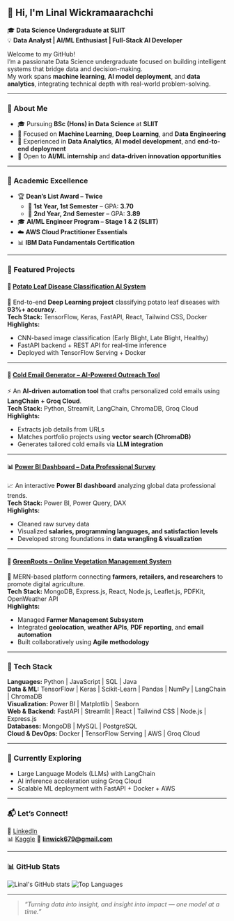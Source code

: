 
## 👋 Hi, I'm Linal Wickramaarachchi  

🎓 **Data Science Undergraduate at SLIIT**  
💡 **Data Analyst | AI/ML Enthusiast | Full-Stack AI Developer**

Welcome to my GitHub!  
I’m a passionate Data Science undergraduate focused on building intelligent systems that bridge data and decision-making.  
My work spans **machine learning**, **AI model deployment**, and **data analytics**, integrating technical depth with real-world problem-solving.

---

### 🚀 About Me
- 🎓 Pursuing **BSc (Hons) in Data Science** at **SLIIT**
- 🧠 Focused on **Machine Learning**, **Deep Learning**, and **Data Engineering**
- 💼 Experienced in **Data Analytics**, **AI model development**, and **end-to-end deployment**
- 💬 Open to **AI/ML internship** and **data-driven innovation opportunities**

---

### 🏅 Academic Excellence
- 🏆 **Dean’s List Award – Twice**  
  - 🥇 **1st Year, 1st Semester** – GPA: **3.70**  
  - 🥈 **2nd Year, 2nd Semester** – GPA: **3.89**  
- 🎓 **AI/ML Engineer Program – Stage 1 & 2 (SLIIT)**  
- ☁️ **AWS Cloud Practitioner Essentials**  
- 📊 **IBM Data Fundamentals Certification**

---

### 🧠 Featured Projects

#### 🥔 [Potato Leaf Disease Classification AI System](https://github.com/LLWICK/-Potato_Disease_Classification_CNN.git)
🌱 End-to-end **Deep Learning project** classifying potato leaf diseases with **93%+ accuracy**.  
**Tech Stack:** TensorFlow, Keras, FastAPI, React, Tailwind CSS, Docker  
**Highlights:**
- CNN-based image classification (Early Blight, Late Blight, Healthy)  
- FastAPI backend + REST API for real-time inference  
- Deployed with TensorFlow Serving + Docker  

---

#### 📧 [Cold Email Generator – AI-Powered Outreach Tool](https://github.com/LLWICK/ColdEmailGenerator_genAI.git)
⚡ An **AI-driven automation tool** that crafts personalized cold emails using **LangChain + Groq Cloud**.  
**Tech Stack:** Python, Streamlit, LangChain, ChromaDB, Groq Cloud  
**Highlights:**
- Extracts job details from URLs  
- Matches portfolio projects using **vector search (ChromaDB)**  
- Generates tailored cold emails via **LLM integration**

---

#### 📊 [Power BI Dashboard – Data Professional Survey](https://github.com/LLWICK/Data_Professional_Survey-PowerBi-.git)
📈 An interactive **Power BI dashboard** analyzing global data professional trends.  
**Tech Stack:** Power BI, Power Query, DAX  
**Highlights:**
- Cleaned raw survey data  
- Visualized **salaries, programming languages, and satisfaction levels**  
- Developed strong foundations in **data wrangling & visualization**

---

#### 🌿 [GreenRoots – Online Vegetation Management System](https://github.com/LLWICK/GreenRoot.git)
🌾 MERN-based platform connecting **farmers, retailers, and researchers** to promote digital agriculture.  
**Tech Stack:** MongoDB, Express.js, React, Node.js, Leaflet.js, PDFKit, OpenWeather API  
**Highlights:**
- Managed **Farmer Management Subsystem**  
- Integrated **geolocation**, **weather APIs**, **PDF reporting**, and **email automation**  
- Built collaboratively using **Agile methodology**

---

### 🧰 Tech Stack
**Languages:** Python | JavaScript | SQL | Java  
**Data & ML:** TensorFlow | Keras | Scikit-Learn | Pandas | NumPy | LangChain | ChromaDB  
**Visualization:** Power BI | Matplotlib | Seaborn  
**Web & Backend:** FastAPI | Streamlit | React | Tailwind CSS | Node.js | Express.js  
**Databases:** MongoDB | MySQL | PostgreSQL  
**Cloud & DevOps:** Docker | TensorFlow Serving | AWS | Groq Cloud  

---

### 🌱 Currently Exploring
- Large Language Models (LLMs) with LangChain  
- AI inference acceleration using Groq Cloud  
- Scalable ML deployment with FastAPI + Docker + AWS  

---

### 📬 Let’s Connect!
💼 [LinkedIn](www.linkedin.com/in/linal-wickramaarachchi-b1b07b291)  
📊 [Kaggle](https://www.kaggle.com/linalwick)
📧 **linwick679@gmail.com**

---

### 📊 GitHub Stats
![Linal's GitHub stats](https://github-readme-stats.vercel.app/api?username=LLWICK&show_icons=true&theme=tokyonight)
![Top Languages](https://github-readme-stats.vercel.app/api/top-langs/?username=LLWICK&layout=compact&theme=tokyonight)

---

> _“Turning data into insight, and insight into impact — one model at a time.”_

